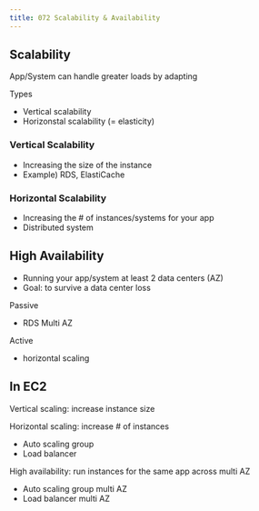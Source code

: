 ```yaml
---
title: 072 Scalability & Availability
---
```


## Scalability
App/System can handle greater loads by adapting

Types
- Vertical scalability
- Horizonstal scalability (= elasticity)


### Vertical Scalability
- Increasing the size of the instance
- Example) RDS, ElastiCache


### Horizontal Scalability
- Increasing the # of instances/systems for your app
- Distributed system



## High Availability
- Running your app/system at least 2 data centers (AZ)
- Goal: to survive a data center loss

Passive
- RDS Multi AZ

Active
- horizontal scaling


## In EC2
Vertical scaling: increase instance size

Horizontal scaling: increase # of instances
- Auto scaling group
- Load balancer

High availability: run instances for the same app across multi AZ
- Auto scaling group multi AZ
- Load balancer multi AZ

